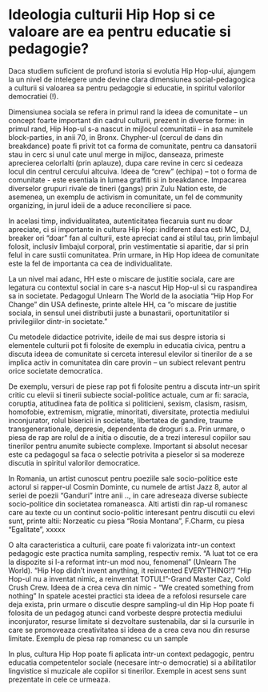 # Ideologia culturii Hip Hop si ce valoare are ea pentru educatie si pedagogie?

Daca studiem suficient de profund istoria si evolutia Hip Hop-ului, ajungem la un nivel de intelegere unde devine clara dimensiunea social-pedagogica a culturii si valoarea sa pentru pedagogie si educatie, in spiritul valorilor democratiei (!).

Dimensiunea sociala se refera in primul rand la ideea de comunitate – un concept foarte important din cadrul culturii, prezent in diverse forme: in primul rand, Hip Hop-ul s-a nascut in mijlocul comunitatii – in asa numitele block-parties, in anii 70, in Bronx. Chypher-ul (cercul de dans din breakdance) poate fi privit tot ca forma de comunitate, pentru ca dansatorii stau in cerc si unul cate unul merge in mijloc, danseaza, primeste aprecierea celorlalti (prin aplauze), dupa care revine in cerc si cedeaza locul din centrul cercului altcuiva. Ideea de “crew” (echipa) – tot o forma de comunitate - este esentiala in lumea graffiti si in breakdance. Impacarea diverselor grupuri rivale de tineri (gangs) prin Zulu Nation este, de asemenea, un exemplu de activism in comunitate, un fel de community organizing, in jurul ideii de a aduce reconciliere si pace.

In acelasi timp, individualitatea, autenticitatea fiecaruia sunt nu doar apreciate, ci si importante in cultura Hip Hop: indiferent daca esti MC, DJ, breaker ori “doar” fan al culturii, este apreciat cand ai stilul tau, prin limbajul folosit, inclusiv limbajul corporal, prin vestimentatie si aparitie, dar si prin felul in care sustii comunitatea. Prin urmare, in Hip Hop ideea de comunitate este la fel de importanta ca cea de individualitate.

La un nivel mai adanc, HH este o miscare de justitie sociala, care are legatura cu contextul social in care s-a nascut Hip Hop-ul si cu raspandirea sa in societate. Pedagogul Unlearn The World de la asociatia “Hip Hop For Change” din USA defineste, printe altele HH, ca “o miscare de justitie sociala, in sensul unei distributii juste a bunastarii, oportunitatilor si privilegiilor dintr-in societate.”

Cu metodele didactice potrivite, ideile de mai sus despre istoria si elementele culturii pot fi folosite de exemplu in educatia civica, pentru a discuta ideea de comunitate si cerceta interesul elevilor si tinerilor de a se implica activ in comunitatea din care provin – un subiect relevant pentru orice societate democratica. 

De exemplu, versuri de piese rap pot fi folosite pentru a discuta  intr-un spirit critic cu elevii si tinerii subiecte social-politice actuale, cum ar fi: saracia, coruptia, atitudinea fata de politica si politicieni, sexism, clasism, rasism, homofobie, extremism, migratie, minoritati, diversitate, protectia mediului inconjurator, rolul bisericii in societate, libertatea de gandire, traume transgenerationale, depresie, dependenta de droguri s.a. Prin urmare, o piesa de rap are rolul de a initia o discutie, de a trezi interesul copiilor sau tinerilor pentru anumite subiecte complexe. Important si absolut necesar este ca pedagogul sa faca o selectie potrivita a pieselor si sa modereze discutia in spiritul valorilor democratice. 

In Romania, un artist cunoscut pentru poeziile sale socio-politice este actorul si rapper-ul Cosmin Dominte, cu numele de artist Jazz 8, autor al seriei de poezii “Ganduri” intre anii .., in care adreseaza diverse subiecte socio-politice din societatea romaneasca. Alti artisti din rap-ul romanesc care au texte cu un continut socio-politic interesant pentru discutii cu elevi sunt, printe altii: Norzeatic cu piesa “Rosia Montana”, F.Charm, cu piesa “Egalitate”, xxxxx

O alta caracteristica a culturii, care poate fi valorizata intr-un context pedagogic este practica numita sampling, respectiv remix. “A luat tot ce era la dispozite si l-a reformat intr-un mod nou, fenomenal” (Unlearn The World). “Hip Hop didn’t invent anything, it reinvented EVERYTHING!”/ “Hip Hop-ul nu a inventat nimic, a reinventat TOTUL!”-Grand Master Caz, Cold Crush Crew. Ideea de a crea ceva din nimic - “We created something from nothing”
In spatele acestei practici sta ideea de a refolosi resursele care deja exista, prin urmare o discutie despre sampling-ul din Hip Hop poate fi folosita de un pedagog atunci cand vorbeste despre protectia mediului inconjurator, resurse limitate si dezvoltare sustenabila, dar si la cursurile in care se promoveaza creativitatea si ideea de a crea ceva nou din resurse limitate. Exemplu de piesa rap romanesc cu un sample

In plus, cultura Hip Hop poate fi aplicata intr-un context pedagogic, pentru educatia competentelor sociale (necesare intr-o democratie) si a abilitatilor lingvistice si muzicale ale copiilor si tinerilor. Exemple in acest sens sunt prezentate in cele ce urmeaza. 
